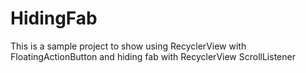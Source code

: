 # HidingFab
This is a sample project to show using RecyclerView with FloatingActionButton and hiding fab with RecyclerView ScrollListener
